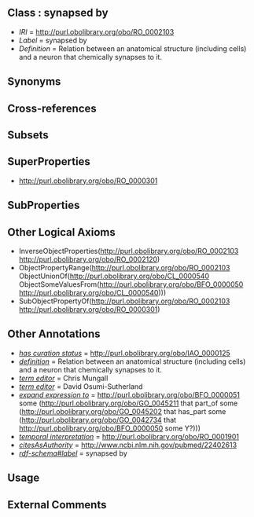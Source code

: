 
## Class : synapsed by

 * *IRI* = http://purl.obolibrary.org/obo/RO_0002103
 * *Label* = synapsed by
 * *Definition* = Relation between an anatomical structure (including cells) and a neuron that chemically synapses to it. 

## Synonyms


## Cross-references


## Subsets


## SuperProperties

 * <http://purl.obolibrary.org/obo/RO_0000301>

## SubProperties


## Other Logical Axioms

 * InverseObjectProperties(<http://purl.obolibrary.org/obo/RO_0002103> <http://purl.obolibrary.org/obo/RO_0002120>)
 * ObjectPropertyRange(<http://purl.obolibrary.org/obo/RO_0002103> ObjectUnionOf(<http://purl.obolibrary.org/obo/CL_0000540> ObjectSomeValuesFrom(<http://purl.obolibrary.org/obo/BFO_0000050> <http://purl.obolibrary.org/obo/CL_0000540>)))
 * SubObjectPropertyOf(<http://purl.obolibrary.org/obo/RO_0002103> <http://purl.obolibrary.org/obo/RO_0000301>)

## Other Annotations

 * *[has curation status](../../IAO/14/IAO_0000114.md)* = http://purl.obolibrary.org/obo/IAO_0000125
 * *[definition](../../IAO/15/IAO_0000115.md)* = Relation between an anatomical structure (including cells) and a neuron that chemically synapses to it. 
 * *[term editor](../../IAO/17/IAO_0000117.md)* = Chris Mungall
 * *[term editor](../../IAO/17/IAO_0000117.md)* = David Osumi-Sutherland
 * *[expand expression to](../../IAO/24/IAO_0000424.md)* = <http://purl.obolibrary.org/obo/BFO_0000051> some (<http://purl.obolibrary.org/obo/GO_0045211> that part_of some (<http://purl.obolibrary.org/obo/GO_0045202> that has_part some (<http://purl.obolibrary.org/obo/GO_0042734> that <http://purl.obolibrary.org/obo/BFO_0000050> some Y?)))
 * *[temporal interpretation](../../RO/00/RO_0001900.md)* = http://purl.obolibrary.org/obo/RO_0001901
 * *[citesAsAuthority](../../ty/citesAsAuthority.md)* = http://www.ncbi.nlm.nih.gov/pubmed/22402613
 * *[rdf-schema#label](../../el/rdf-schema#label.md)* = synapsed by

## Usage


## External Comments


